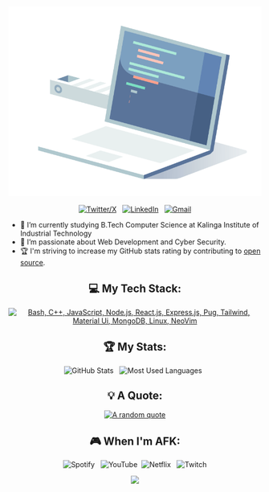 <div align="center">

[![Hello World, I'm Krishna!](img/building.gif)](https://github.com/KrishT0)


[![Twitter/X](https://skillicons.dev/icons?i=twitter)](https://twitter.com/Krish_T0) &nbsp;
[![LinkedIn](https://skillicons.dev/icons?i=linkedin)](https://www.linkedin.com/in/krisht0/) &nbsp;
[![Gmail](https://skillicons.dev/icons?i=gmail)](mailto:krshnabiswal619@gmail.com?subject=Hello%20Krishna,%20From%20Github)

</div>

- 🔭 I’m currently studying B.Tech Computer Science at Kalinga Institute of Industrial Technology
- 🌱 I’m passionate about Web Development and Cyber Security.
- 🏆 I'm striving to increase my GitHub stats rating by contributing to [open source](https://opensource.com/resources/what-open-source).

<div align="center">


## 💻 My Tech Stack:

[![Bash, C++, JavaScript, Node.js, React.js, Express.js, Pug, Tailwind, Material Ui, MongoDB, Linux, NeoVim](https://skillicons.dev/icons?i=bash,cpp,js,nodejs,react,express,pug,tailwind,materialui,mongodb,linux,neovim&perline=6)](https://skillicons.dev)

## 🏆 My Stats:

<p>
    <img height=175 alt="GitHub Stats" src="https://github-readme-stats.vercel.app/api?username=KrishT0&show_icons=true&count_private=true&theme=dark" />&nbsp;&nbsp;
    <img height=175 alt="Most Used Languages" src="https://github-readme-stats.vercel.app/api/top-langs/?username=KrishT0&layout=compact&theme=dark" />&nbsp;&nbsp;
</p>

## 💡 A Quote:

[![A random quote](https://quotes-github-readme.vercel.app/api?type=horizontal&theme=dark)](https://github.com/piyushsuthar/github-readme-quotes)

## 🎮 When I'm AFK:

![Spotify](https://img.shields.io/badge/Spotify-1ED760?style=for-the-badge&logo=spotify&logoColor=white) &nbsp;
![YouTube](https://img.shields.io/badge/YouTube-%23FF0000.svg?style=for-the-badge&logo=YouTube&logoColor=white)&nbsp;
![Netflix](https://img.shields.io/badge/Netflix-E50914?style=for-the-badge&logo=netflix&logoColor=white) &nbsp;
![Twitch](https://img.shields.io/badge/Twitch-9347FF?style=for-the-badge&logo=twitch&logoColor=white)


![](https://komarev.com/ghpvc/?username=KrishT0)
</div>
